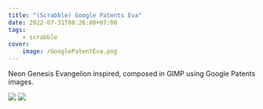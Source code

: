 ```yaml
---
title: "(Scrabble) Google Patents Eva"
date: 2022-07-31T08:26:00+07:00
tags:
    - scrabble
cover:
    image: /GooglePatentEva.png
---
```


Neon Genesis Evangelion inspired, composed in GIMP using Google Patents images.

![](/GooglePatentEvaV2.png)
![](/GooglePatentEvaV3.png)

